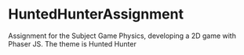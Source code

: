 # HuntedHunterAssignment
Assignment for the Subject Game Physics, developing a 2D game with Phaser JS. The theme is Hunted Hunter
